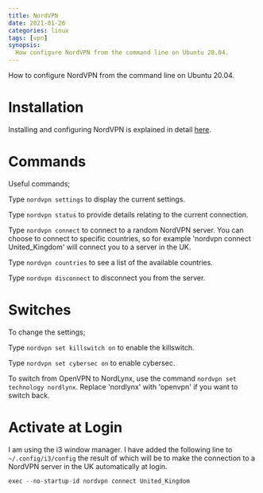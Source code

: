 ```yaml
---
title: NordVPN
date: 2021-01-26
categories: linux
tags: [vpn]
synopsis:
  How configure NordVPN from the command line on Ubuntu 20.04.
---
```


How to configure NordVPN from the command line on Ubuntu 20.04.

# Installation

Installing and configuring NordVPN is explained in detail [here](https://support.nordvpn.com/Connectivity/Linux/1325531132/Installing-and-using-NordVPN-on-Debian-Ubuntu-Elementary-OS-and-Linux-Mint.htm).

# Commands

Useful commands;

Type `nordvpn settings` to display the current settings.

Type `nordvpn status` to provide details relating to the current connection.

Type `nordvpn connect` to connect to a random NordVPN server. You can choose to connect to specific countries, so for example 'nordvpn connect United_Kingdom' will connect you to a server in the UK.

Type `nordvpn countries` to see a list of the available countries.

Type `nordvpn disconnect` to disconnect you from the server.

# Switches

To change the settings;

Type `nordvpn set killswitch on` to enable the killswitch.

Type `nordvpn set cybersec on` to enable cybersec.

To switch from OpenVPN to NordLynx, use the command `nordvpn set technology nordlynx`. Replace 'nordlynx' with 'openvpn' if you want to switch back.

# Activate at Login

I am using the i3 window manager. I have added the following line to `~/.config/i3/config` the result of which will be to make the connection to a NordVPN server in the UK automatically at login.

```c
exec --no-startup-id nordvpn connect United_Kingdom
```

